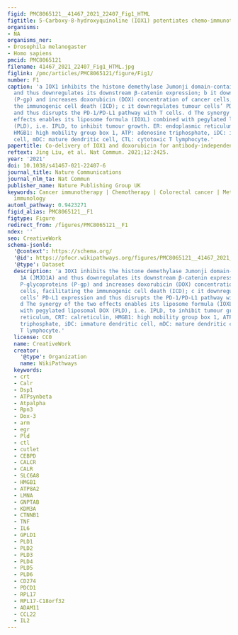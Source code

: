 ```yaml
---
figid: PMC8065121__41467_2021_22407_Fig1_HTML
figtitle: 5-Carboxy-8-hydroxyquinoline (IOX1) potentiates chemo-immunotherapy
organisms:
- NA
organisms_ner:
- Drosophila melanogaster
- Homo sapiens
pmcid: PMC8065121
filename: 41467_2021_22407_Fig1_HTML.jpg
figlink: /pmc/articles/PMC8065121/figure/Fig1/
number: F1
caption: 'a IOX1 inhibits the histone demethylase Jumonji domain-containing 1A (JMJD1A)
  and thus downregulates its downstream β-catenin expression; b it downregulates P-glycoproteins
  (P-gp) and increases doxorubicin (DOX) concentration of cancer cells, facilitating
  the immunogenic cell death (ICD); c it downregulates tumour cells’ PD-L1 expression
  and thus disrupts the PD-1/PD-L1 pathway with T cells. d The synergy of the two
  effects enables its liposome formula (IOXL) combined with pegylated liposomal DOX
  (PLD), i.e. IPLD, to inhibit tumour growth. ER: endoplasmic reticulum, CRT: calreticulin,
  HMGB1: high mobility group box 1, ATP: adenosine triphosphate, iDC: immature dendritic
  cell, mDC: mature dendritic cell, CTL: cytotoxic T lymphocyte.'
papertitle: Co-delivery of IOX1 and doxorubicin for antibody-independent cancer chemo-immunotherapy.
reftext: Jing Liu, et al. Nat Commun. 2021;12:2425.
year: '2021'
doi: 10.1038/s41467-021-22407-6
journal_title: Nature Communications
journal_nlm_ta: Nat Commun
publisher_name: Nature Publishing Group UK
keywords: Cancer immunotherapy | Chemotherapy | Colorectal cancer | Metastasis | Tumour
  immunology
automl_pathway: 0.9423271
figid_alias: PMC8065121__F1
figtype: Figure
redirect_from: /figures/PMC8065121__F1
ndex: ''
seo: CreativeWork
schema-jsonld:
  '@context': https://schema.org/
  '@id': https://pfocr.wikipathways.org/figures/PMC8065121__41467_2021_22407_Fig1_HTML.html
  '@type': Dataset
  description: 'a IOX1 inhibits the histone demethylase Jumonji domain-containing
    1A (JMJD1A) and thus downregulates its downstream β-catenin expression; b it downregulates
    P-glycoproteins (P-gp) and increases doxorubicin (DOX) concentration of cancer
    cells, facilitating the immunogenic cell death (ICD); c it downregulates tumour
    cells’ PD-L1 expression and thus disrupts the PD-1/PD-L1 pathway with T cells.
    d The synergy of the two effects enables its liposome formula (IOXL) combined
    with pegylated liposomal DOX (PLD), i.e. IPLD, to inhibit tumour growth. ER: endoplasmic
    reticulum, CRT: calreticulin, HMGB1: high mobility group box 1, ATP: adenosine
    triphosphate, iDC: immature dendritic cell, mDC: mature dendritic cell, CTL: cytotoxic
    T lymphocyte.'
  license: CC0
  name: CreativeWork
  creator:
    '@type': Organization
    name: WikiPathways
  keywords:
  - crt
  - Calr
  - Dsp1
  - ATPsynbeta
  - Atpalpha
  - Rpn3
  - Dox-3
  - arm
  - egr
  - Pld
  - ctl
  - cutlet
  - CEBPD
  - CALCR
  - CALR
  - SLC6A8
  - HMGB1
  - ATP8A2
  - LMNA
  - GNPTAB
  - KDM3A
  - CTNNB1
  - TNF
  - IL6
  - GPLD1
  - PLD1
  - PLD2
  - PLD3
  - PLD4
  - PLD5
  - PLD6
  - CD274
  - PDCD1
  - RPL17
  - RPL17-C18orf32
  - ADAM11
  - CCL22
  - IL2
---
```

